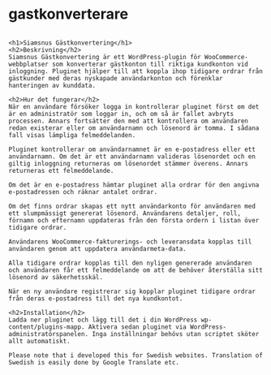 # gastkonverterare
<pre>
<code>
&lt;h1&gt;Siamsnus Gästkonvertering&lt;/h1&gt;
&lt;h2&gt;Beskrivning&lt;/h2&gt;
Siamsnus Gästkonvertering är ett WordPress-plugin för WooCommerce-webbplatser som konverterar gästkonton till riktiga kundkonton vid inloggning. Pluginet hjälper till att koppla ihop tidigare ordrar från gästkunder med deras nyskapade användarkonton och förenklar hanteringen av kunddata.

&lt;h2&gt;Hur det fungerar&lt;/h2&gt;
När en användare försöker logga in kontrollerar pluginet först om det är en administratör som loggar in, och om så är fallet avbryts processen. Annars fortsätter den med att kontrollera om användaren redan existerar eller om användarnamn och lösenord är tomma. I sådana fall visas lämpliga felmeddelanden.

Pluginet kontrollerar om användarnamnet är en e-postadress eller ett användarnamn. Om det är ett användarnamn valideras lösenordet och en giltig inloggning returneras om lösenordet stämmer överens. Annars returneras ett felmeddelande.

Om det är en e-postadress hämtar pluginet alla ordrar för den angivna e-postadressen och räknar antalet ordrar.

Om det finns ordrar skapas ett nytt användarkonto för användaren med ett slumpmässigt genererat lösenord. Användarens detaljer, roll, förnamn och efternamn uppdateras från den första ordern i listan över tidigare ordrar.

Användarens WooCommerce-fakturerings- och leveransdata kopplas till användaren genom att uppdatera användarmeta-data.

Alla tidigare ordrar kopplas till den nyligen genererade användaren och användaren får ett felmeddelande om att de behöver återställa sitt lösenord av säkerhetsskäl.

När en ny användare registrerar sig kopplar pluginet tidigare ordrar från deras e-postadress till det nya kundkontot.

&lt;h2&gt;Installation&lt;/h2&gt;
Ladda ner pluginet och lägg till det i din WordPress wp-content/plugins-mapp. Aktivera sedan pluginet via WordPress-administratörspanelen. Inga inställningar behövs utan scriptet sköter allt automatiskt.

Please note that i developed this for Swedish websites. Translation of Swedish is easily done by Google Translate etc.

</code>
</pre>



